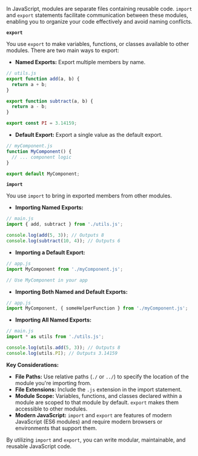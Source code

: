 In JavaScript, modules are separate files containing reusable code. `import` and `export` statements facilitate communication between these modules, enabling you to organize your code effectively and avoid naming conflicts.

**`export`**

You use `export` to make variables, functions, or classes available to other modules. There are two main ways to export:

* **Named Exports:**  Export multiple members by name.

```javascript
// utils.js
export function add(a, b) {
  return a + b;
}

export function subtract(a, b) {
  return a - b;
}

export const PI = 3.14159;
```

* **Default Export:** Export a single value as the default export.

```javascript
// myComponent.js
function MyComponent() {
  // ... component logic
}

export default MyComponent; 
```

**`import`**

You use `import` to bring in exported members from other modules.

* **Importing Named Exports:**

```javascript
// main.js
import { add, subtract } from './utils.js';

console.log(add(5, 3)); // Outputs 8
console.log(subtract(10, 4)); // Outputs 6
```

* **Importing a Default Export:**

```javascript
// app.js
import MyComponent from './myComponent.js';

// Use MyComponent in your app
```

* **Importing Both Named and Default Exports:**

```javascript
// app.js
import MyComponent, { someHelperFunction } from './myComponent.js';
```

* **Importing All Named Exports:**

```javascript
// main.js
import * as utils from './utils.js';

console.log(utils.add(5, 3)); // Outputs 8
console.log(utils.PI); // Outputs 3.14159
```

**Key Considerations:**

* **File Paths:** Use relative paths (`./` or `../`) to specify the location of the module you're importing from.
* **File Extensions:** Include the `.js` extension in the import statement.
* **Module Scope:** Variables, functions, and classes declared within a module are scoped to that module by default. `export` makes them accessible to other modules.
* **Modern JavaScript:** `import` and `export` are features of modern JavaScript (ES6 modules) and require modern browsers or environments that support them.

By utilizing `import` and `export`, you can write modular, maintainable, and reusable JavaScript code.
